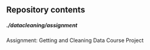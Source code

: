 ## Repository contents


##### ./datacleaning/assignment
Assignment: Getting and Cleaning Data Course Project
